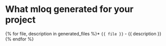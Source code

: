 # What mloq generated for your project

{% for file, description in generated_files %}* `{{ file }}` - {{ description }} 
{% endfor %}